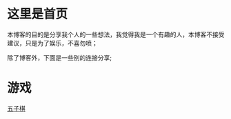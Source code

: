 # 这里是首页

本博客的目的是分享我个人的一些想法，我觉得我是一个有趣的人，本博客不接受建议，只是为了娱乐，不喜勿喷；

除了博客外，下面是一些别的连接分享;

# 游戏

[五子棋](https://xiaobaidadada.github.io/v1/wzq/wzq.html)
